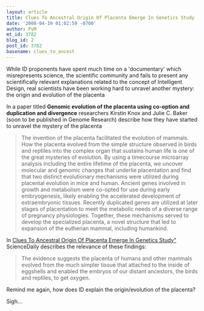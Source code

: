 ```yaml
---
layout: article
title: Clues To Ancestral Origin Of Placenta Emerge In Genetics Study
date: '2008-04-19 01:02:59 -0700'
author: PvM
mt_id: 3782
blog_id: 2
post_id: 3782
basename: clues_to_ancest
---
```

While ID proponents have spent much time on a 'documentary' which misrepresents science, the scientific community and fails to present any scientifically relevant explanations related to the concept of Intelligent Design, real scientists have been working hard to unravel another mystery: the origin and evolution of the placenta

In a paper titled **Genomic evolution of the placenta using co-option and duplication and divergence** researchers Kirstin Knox and Julie C. Baker (soon to be published in  Genome Research) describe how they have started to unravel the mystery of the placenta

> The invention of the placenta facilitated the evolution of mammals. How the placenta evolved from the simple structure observed in birds and reptiles into the complex organ that sustains human life is one of the great mysteries of evolution. By using a timecourse microarray analysis including the entire lifetime of the placenta, we uncover molecular and genomic changes that underlie placentation and find that two distinct evolutionary mechanisms were utilized during placental evolution in mice and human. Ancient genes involved in growth and metabolism were co-opted for use during early embryogenesis, likely enabling the accelerated development of extraembryonic tissues. Recently duplicated genes are utilized at later stages of placentation to meet the metabolic needs of a diverse range of pregnancy physiologies. Together, these mechanisms served to develop the specialized placenta, a novel structure that led to expansion of the eutherian mammal, including humankind.

In [Clues To Ancestral Origin Of Placenta Emerge In Genetics Study"](http://www.sciencedaily.com/releases/2008/04/080414145645.htm) ScienceDaily describes the relevance of these findings:

> The evidence suggests the placenta of humans and other mammals evolved from the much simpler tissue that attached to the inside of eggshells and enabled the embryos of our distant ancestors, the birds and reptiles, to get oxygen.

Remind me again, how does ID explain the origin/evolution of the placenta?

Sigh...
